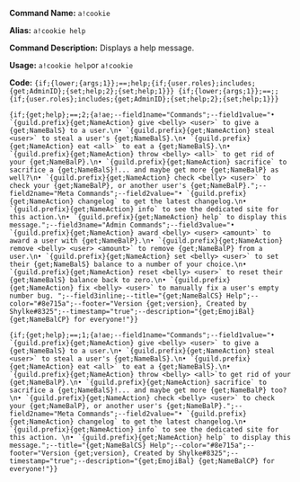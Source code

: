**Command Name:** `a!cookie`

**Alias:** `a!cookie help`

**Command Description:**
Displays a help message.

**Usage:**
`a!cookie help`or `a!cookie`

**Code:** ```{if;{lower;{args;1}};==;help;{if;{user.roles};includes;{get;AdminID};{set;help;2};{set;help;1}}}
{if;{lower;{args;1}};==;;{if;{user.roles};includes;{get;AdminID};{set;help;2};{set;help;1}}}```

```{if;{get;help};==;2;{a!ae;--field1name="Commands";--field1value="• `{guild.prefix}{get;NameAction} give <belly> <user>` to give a {get;NameBalS} to a user.\n• `{guild.prefix}{get;NameAction} steal <user>` to steal a user's {get;NameBalS}.\n• `{guild.prefix}{get;NameAction} eat <all>` to eat a {get;NameBalS}.\n• `{guild.prefix}{get;NameAction} throw <belly> <all>` to get rid of your {get;NameBalP}.\n• `{guild.prefix}{get;NameAction} sacrifice` to sacrifice a {get;NameBalS}!... and maybe get more {get;NameBalP} as well?\n• `{guild.prefix}{get;NameAction} check <belly> <user>` to check your {get;NameBalP}, or another user's {get;NameBalP}.";--field2name="Meta Commands";--field2value="• `{guild.prefix}{get;NameAction} changelog` to get the latest changelog.\n• `{guild.prefix}{get;NameAction} info` to see the dedicated site for this action.\n• `{guild.prefix}{get;NameAction} help` to display this message.";--field3name="Admin Commands";--field3value="• `{guild.prefix}{get;NameAction} award <belly> <user> <amount>` to award a user with {get;NameBalP}.\n• `{guild.prefix}{get;NameAction} remove <belly> <user> <amount>` to remove {get;NameBalP} from a user.\n• `{guild.prefix}{get;NameAction} set <belly> <user>` to set their {get;NameBalS} balance to a number of your choice.\n• `{guild.prefix}{get;NameAction} reset <belly> <user>` to reset their {get;NameBalS} balance back to zero.\n• `{guild.prefix}{get;NameAction} fix <belly> <user>` to manually fix a user's empty number bug. ";--field3inline;--title="{get;NameBalCS} Help";--color="#8e715a";--footer="Version {get;version}, Created by Shylke#8325";--timestamp="true";--description="{get;EmojiBal} {get;NameBalCP} for everyone!"}}```

```{if;{get;help};==;1;{a!ae;--field1name="Commands";--field1value="• `{guild.prefix}{get;NameAction} give <belly> <user>` to give a {get;NameBalS} to a user.\n• `{guild.prefix}{get;NameAction} steal <user>` to steal a user's {get;NameBalS}.\n• `{guild.prefix}{get;NameAction} eat <all>` to eat a {get;NameBalS}.\n• `{guild.prefix}{get;NameAction} throw <belly> <all>`to get rid of your {get;NameBalP}.\n• `{guild.prefix}{get;NameAction} sacrifice` to sacrifice a {get;NameBalS}!... and maybe get more {get;NameBalP} too?\n• `{guild.prefix}{get;NameAction} check <belly> <user>` to check your {get;NameBalP}, or another user's {get;NameBalP}.";--field2name="Meta Commands";--field2value="• `{guild.prefix}{get;NameAction} changelog` to get the latest changelog.\n• `{guild.prefix}{get;NameAction} info` to see the dedicated site for this action. \n• `{guild.prefix}{get;NameAction} help` to display this message.";--title="{get;NameBalCS} Help";--color="#8e715a";--footer="Version {get;version}, Created by Shylke#8325";--timestamp="true";--description="{get;EmojiBal} {get;NameBalCP} for everyone!"}}```

